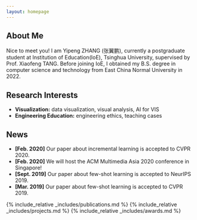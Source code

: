 ```yaml
---
layout: homepage
---
```


## About Me

Nice to meet you! I am Yipeng ZHANG (张翼鹏), currently a postgraduate student at Institution of Education(IoE), Tsinghua University, supervised by Prof. Xiaofeng TANG. Before joining IoE, I obtained my B.S. degree in computer science and technology from East China Normal University in 2022.

## Research Interests

- **Visualization:** data visualization, visual analysis, AI for VIS
- **Engineering Education:** engineering ethics, teaching cases

## News

- **[Feb. 2020]** Our paper about incremental learning is accepted to CVPR 2020.
- **[Feb. 2020]** We will host the ACM Multimedia Asia 2020 conference in Singapore!
- **[Sept. 2019]** Our paper about few-shot learning is accepted to NeurIPS 2019.
- **[Mar. 2019]** Our paper about few-shot learning is accepted to CVPR 2019.

{% include_relative _includes/publications.md %}
{% include_relative _includes/projects.md %}
{% include_relative _includes/awards.md %}
